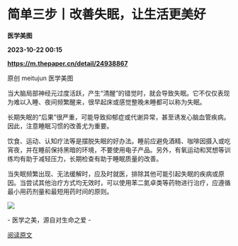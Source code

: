 # 简单三步丨改善失眠，让生活更美好
**医学美图**

**2023-10-22 00:15**

**https://m.thepaper.cn/detail/24938867**

原创 meitujun 医学美图

当大脑局部神经元过度活跃，产生“清醒”的错觉时，就会导致失眠。它不仅仅表现为难以入睡、夜间频繁醒来，很早起床或感觉整晚未睡都可以称为失眠。

长期失眠的“后果”很严重，可能导致抑郁症或代谢异常，甚至诱发心脑血管疾病。因此，注意睡眠习惯的改善尤为重要。

饮食、运动、认知疗法等是摆脱失眠的好办法。睡前应避免酒精、咖啡因摄入或吃宵夜，并在睡前保持黑暗的环境，不要使用电子产品。另外，有氧运动和冥想等训练均有助于减轻压力，长期检查有助于睡眠质量的改善。

当失眠频繁出现、无法缓解时，应及时就医，排除其他可能引起失眠的疾病或原因。当尝试其他治疗方式均无效时，可以使用苯二氮卓类等药物进行治疗，应遵循最小用药剂量和最短用药时间的原则。

![](https://imagepphcloud.thepaper.cn/pph/image/274/198/238.jpg)

\- 医学之美，源自对生命之爱 -

[阅读原文](http://mp.weixin.qq.com/s?__biz=MjM5MDA4OTg2MA==&mid=2652017515&idx=1&sn=98ceb5897e0a804754a92b9cfce3595d)